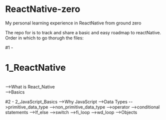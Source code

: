 # ReactNative-zero
My personal learning experience in ReactNative from ground zero

The repo for is to track and share a basic and easy roadmap to reactNative.
Order in which to go thorugh the files:

#1 -<h1> 1_ReactNative </h1>
</br>
      -->What is React_Native
</br>
      -->Basics

#2 - 2_JavaScript_Basics
      -->Why JavaScript
      -->Data Types
      -->primitive_data_type
      -->non_primitive_data_type
      -->operator
      -->conditional statements
      -->If_else
      -->switch
      -->fi_loop
      -->wd_loop
      -->Objects
